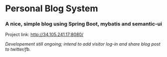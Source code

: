 # Personal Blog System
### A nice, simple blog using Spring Boot, mybatis and semantic-ui

Project link: http://34.105.241.17:8080/

*Developement still ongoing; intend to add visitor log-in and share blog post to twitter/fb.*



